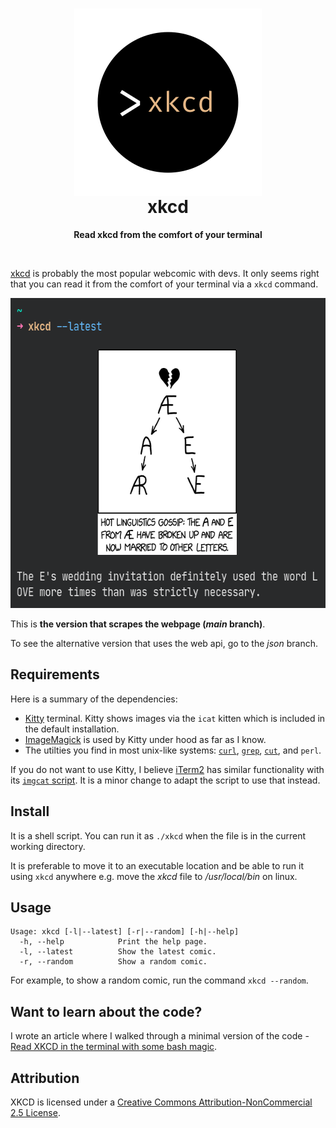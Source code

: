 <h1 align="center">
    <img align="center" src="img/logo.png" width="300" height="300" alt="xkcd logo">
  <br>
	xkcd
</h1>
<p align="center"><strong>Read xkcd from the comfort of your terminal</strong></p>
<br>

[xkcd](https://xkcd.com/) is probably the most popular webcomic with devs. It only seems right that you can read it from the comfort of your terminal via a `xkcd` command.

 <p align="center"><img src="img/xkcd-with-title.png" width="610" height="496" alt="xkcd command on terminal"></p>

 This is **the version that scrapes the webpage (*main* branch)**.

 To see the alternative version that uses the web api, go to the *json* branch.

## Requirements

Here is a summary of the dependencies:
- [Kitty](https://sw.kovidgoyal.net/kitty/) terminal. Kitty shows images via the `icat` kitten which is included in the default installation.
- [ImageMagick](https://www.imagemagick.org/) is used by Kitty under hood as far as I know.
- The utilties you find in most unix-like systems: [`curl`](https://curl.se/docs/manpage.html), [`grep`](https://en.wikipedia.org/wiki/Grep), [`cut`](https://en.wikipedia.org/wiki/Cut_(Unix)), and `perl`.

If you do not want to use Kitty, I believe [iTerm2](https://iterm2.com/index.html) has similar functionality with its [`imgcat` script](https://iterm2.com/documentation-images.html). It is a minor change to adapt the script to use that instead.

## Install

It is a shell script. You can run it as `./xkcd` when the file is in the current working directory.

It is preferable to move it to an executable location and be able to run it using `xkcd` anywhere e.g. move the *xkcd* file to */usr/local/bin* on linux.

## Usage

```
Usage: xkcd [-l|--latest] [-r|--random] [-h|--help]
  -h, --help          	Print the help page.
  -l, --latest        	Show the latest comic.                                   
  -r, --random        	Show a random comic.                                  
```

For example, to show a random comic, run the command `xkcd --random`.

## Want to learn about the code?

I wrote an article where I walked through a minimal version of the code - [Read XKCD in the terminal with some bash magic](https://www.roboleary.net/2022/02/24/xkcd-in-the-terminal-with-some-bash-magic.html).

## Attribution

XKCD is licensed under a [Creative Commons Attribution-NonCommercial 2.5 License](https://creativecommons.org/licenses/by-nc/2.5/).
